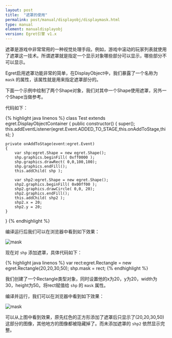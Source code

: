 ```yaml
---
layout: post
title:  "遮罩的使用"
permalink: post/manual/displayobj/displaymask.html
type: manual
element: manualdisplayobj
version: Egret引擎 v1.x
---
```


遮罩是游戏中非常常用的一种视觉处理手段。例如，游戏中滚动的玩家列表就使用了遮罩这一技术。所谓遮罩就是指定一个显示对象哪些部分可以显示，哪些部分不可以显示。

Egret启用遮罩功能非常的简单，在DisplayObject中，我们暴露了一个名称为 `mask` 的属性，该属性就是用来指定遮罩部分的。

下面一个示例中绘制了两个Shape对象，我们对其中一个Shape使用遮罩，另外一个Shape当做参考。

代码如下：


{% highlight java linenos %}
class Test extends egret.DisplayObjectContainer
{
    public constructor()
    {
        super();
        this.addEventListener(egret.Event.ADDED_TO_STAGE,this.onAddToStage,this);
    }

    private onAddToStage(event:egret.Event)
    {
        var shp:egret.Shape = new egret.Shape();
        shp.graphics.beginFill( 0xff0000 );
        shp.graphics.drawRect( 0,0,100,100);
        shp.graphics.endFill();
        this.addChild( shp );

        var shp2:egret.Shape = new egret.Shape();
        shp2.graphics.beginFill( 0x00ff00 );
        shp2.graphics.drawCircle( 0,0, 20);
        shp2.graphics.endFill();
        this.addChild( shp2 );
        shp2.x = 20;
        shp2.y = 20;
    }
}
{% endhighlight %}

编译运行后我们可以在浏览器中看到如下效果：

![mask]()

现在对 `shp` 添加遮罩，具体代码如下：

{% highlight java linenos %}
var rect:egret.Rectangle = new egret.Rectangle(20,20,30,50);
shp.mask = rect;
{% endhighlight %}

我们创建了一个Rectangle类型对象，同时设置他的x为20，y为20，width为30，height为50。将rect赋值给 `shp` 的 `mask` 属性。

编译并运行，我们可以在浏览器中看到如下效果：

![mask]()

可以从上图中看到效果，原先红色的正方形添加了遮罩后只显示了(20,20,30,50)这部分的图像，其他地方的图像都被隐藏掉了。而未添加遮罩的 `shp2` 依然显示完整。
